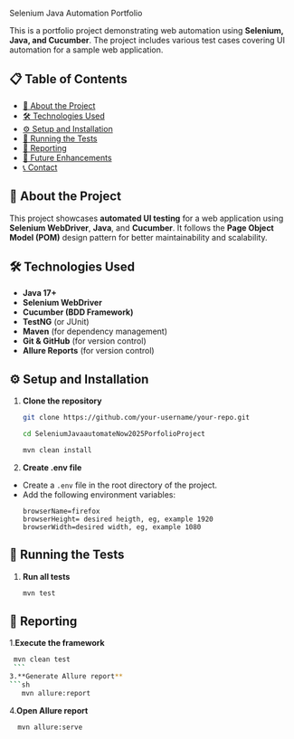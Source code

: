 Selenium Java Automation Portfolio

This is a portfolio project demonstrating web automation using **Selenium, Java, and Cucumber**. The project includes various test cases covering UI automation for a sample web application.

## 📋 Table of Contents
- [📌 About the Project](#-about-the-project)
- [🛠 Technologies Used](#-technologies-used)
- [⚙️ Setup and Installation](#️-setup-and-installation)
- [🚀 Running the Tests](#-running-the-tests)
- [📢 Reporting](#-reporting)
- [📌 Future Enhancements](#-future-enhancements)
- [📞 Contact](#-contact)
## 📌 About the Project
This project showcases **automated UI testing** for a web application using **Selenium WebDriver**, **Java**, and **Cucumber**. It follows the **Page Object Model (POM)** design pattern for better maintainability and scalability.

## 🛠 Technologies Used
- **Java 17+**
- **Selenium WebDriver**
- **Cucumber (BDD Framework)**
- **TestNG** (or JUnit)
- **Maven** (for dependency management)
- **Git & GitHub** (for version control)
- **Allure Reports** (for version control)



## ⚙️ Setup and Installation
1. **Clone the repository**
   ```sh
   git clone https://github.com/your-username/your-repo.git

   cd SeleniumJavaautomateNow2025PorfolioProject
   
   mvn clean install
   ```
2. **Create .env file**
- Create a `.env` file in the root directory of the project.
- Add the following environment variables:
  ```env
  browserName=firefox
  browserHeight= desired heigth, eg, example 1920
  browserWidth=desired width, eg, example 1080
  ```
## 🚀 Running the Tests
1. **Run all tests**
   ```sh
   mvn test
   ```

## 🚀 Reporting

1.**Execute the framework**
   ```sh
    mvn clean test
    ```
3.**Generate Allure report**
   ```sh
      mvn allure:report   
   ```
4.**Open Allure report**
   ```sh
     mvn allure:serve
   ```